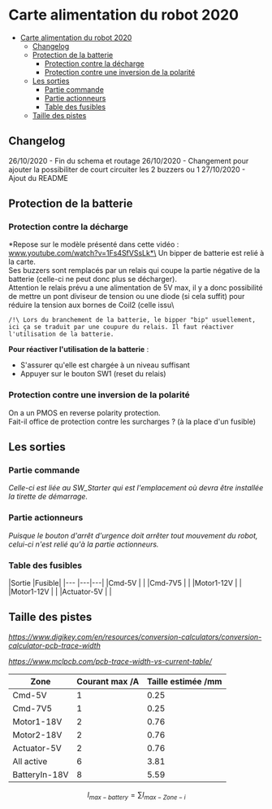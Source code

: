 # Carte alimentation du robot 2020

- [Carte alimentation du robot 2020](#carte-alimentation-du-robot-2020)
  - [Changelog](#changelog)
  - [Protection de la batterie](#protection-de-la-batterie)
    - [Protection contre la décharge](#protection-contre-la-décharge)
    - [Protection contre une inversion de la polarité](#protection-contre-une-inversion-de-la-polarité)
  - [Les sorties](#les-sorties)
    - [Partie commande](#partie-commande)
    - [Partie actionneurs](#partie-actionneurs)
    - [Table des fusibles](#table-des-fusibles)
  - [Taille des pistes](#taille-des-pistes)

## Changelog

26/10/2020 - Fin du schema et routage
26/10/2020 - Changement pour ajouter la possibiliter de court circuiter les 2 buzzers ou 1
27/10/2020 - Ajout du README

## Protection de la batterie

### Protection contre la décharge

*Repose sur le modèle présenté dans cette vidéo : www.youtube.com/watch?v=1Fs4SfVSsLk*\
Un bipper de batterie est relié à la carte.\
Ses buzzers sont remplacés par un relais qui coupe la partie négative de la batterie (celle-ci ne peut donc plus se décharger).\
Attention le relais prévu a une alimentation de 5V max, il y a donc possibilité de mettre un pont diviseur de tension ou une diode (si cela suffit) pour réduire la tension aux bornes de Coil2 (celle issu\

    /!\ Lors du branchement de la batterie, le bipper "bip" usuellement, ici ça se traduit par une coupure du relais. Il faut réactiver l'utilisation de la batterie.

**Pour réactiver l'utilisation de la batterie** : 
- S'assurer qu'elle est chargée à un niveau suffisant
- Appuyer sur le bouton SW1 (reset du relais)

### Protection contre une inversion de la polarité

On a un PMOS en reverse polarity protection.\
Fait-il office de protection contre les surcharges ? (à la place d'un fusible)

## Les sorties

### Partie commande

*Celle-ci est liée au SW_Starter qui est l'emplacement où devra être installée la tirette de démarrage.*

### Partie actionneurs

*Puisque le bouton d'arrêt d'urgence doit arrêter tout mouvement du robot, celui-ci n'est relié qu'à la partie actionneurs.*

### Table des fusibles
|Sortie         |Fusible|
|---            |---|---|
|Cmd-5V         |   |
|Cmd-7V5        |   |
|Motor1-12V     |   |
|Motor1-12V     |   |
|Actuator-5V    |   |


## Taille des pistes
*https://www.digikey.com/en/resources/conversion-calculators/conversion-calculator-pcb-trace-width*

*https://www.mclpcb.com/pcb-trace-width-vs-current-table/*

|Zone           |Courant max /A|Taille estimée /mm|
|---            |---|---|
|Cmd-5V         |1 | 0.25
|Cmd-7V5        |1 | 0.25
|Motor1-18V     |2 | 0.76
|Motor2-18V     |2 | 0.76
|Actuator-5V    |2 | 0.76
|All active |6 | 3.81
|BatteryIn-18V  |8 | 5.59


$$
I_{max-battery}= \sum{I_{max-Zone-i}}
$$